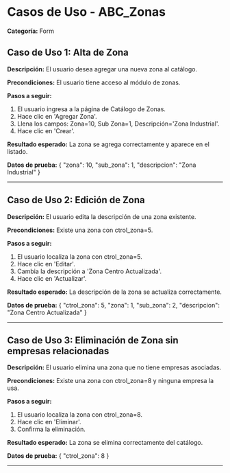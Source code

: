 # Casos de Uso - ABC_Zonas

**Categoría:** Form

## Caso de Uso 1: Alta de Zona

**Descripción:** El usuario desea agregar una nueva zona al catálogo.

**Precondiciones:**
El usuario tiene acceso al módulo de zonas.

**Pasos a seguir:**
1. El usuario ingresa a la página de Catálogo de Zonas.
2. Hace clic en 'Agregar Zona'.
3. Llena los campos: Zona=10, Sub Zona=1, Descripción='Zona Industrial'.
4. Hace clic en 'Crear'.

**Resultado esperado:**
La zona se agrega correctamente y aparece en el listado.

**Datos de prueba:**
{ "zona": 10, "sub_zona": 1, "descripcion": "Zona Industrial" }

---

## Caso de Uso 2: Edición de Zona

**Descripción:** El usuario edita la descripción de una zona existente.

**Precondiciones:**
Existe una zona con ctrol_zona=5.

**Pasos a seguir:**
1. El usuario localiza la zona con ctrol_zona=5.
2. Hace clic en 'Editar'.
3. Cambia la descripción a 'Zona Centro Actualizada'.
4. Hace clic en 'Actualizar'.

**Resultado esperado:**
La descripción de la zona se actualiza correctamente.

**Datos de prueba:**
{ "ctrol_zona": 5, "zona": 1, "sub_zona": 2, "descripcion": "Zona Centro Actualizada" }

---

## Caso de Uso 3: Eliminación de Zona sin empresas relacionadas

**Descripción:** El usuario elimina una zona que no tiene empresas asociadas.

**Precondiciones:**
Existe una zona con ctrol_zona=8 y ninguna empresa la usa.

**Pasos a seguir:**
1. El usuario localiza la zona con ctrol_zona=8.
2. Hace clic en 'Eliminar'.
3. Confirma la eliminación.

**Resultado esperado:**
La zona se elimina correctamente del catálogo.

**Datos de prueba:**
{ "ctrol_zona": 8 }

---

